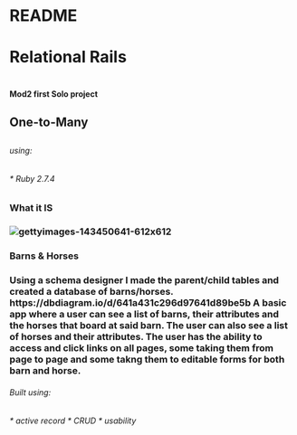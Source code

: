 # README


<h1> Relational Rails <h1>
<h4>Mod2 first Solo project

<h2> One-to-Many <h2>
<h6> using: <h6>
* Ruby 2.7.4

<h3> What it IS <h3>

![gettyimages-143450641-612x612](https://user-images.githubusercontent.com/121584341/228380632-d263b72a-c592-41fa-beb3-2c7e61c6fce6.jpg)

<h3>Barns & Horses<h3>
Using a schema designer I made the parent/child tables and created a database of barns/horses.
https://dbdiagram.io/d/641a431c296d97641d89be5b
A basic app where a user can see a list of barns, their attributes and the horses that board at said barn. The user can also see a list of horses and their attributes. The user has the ability to access and click links on all pages, some taking them from page to page and some takng them to editable forms for both barn and horse.

<h6>Built using:<h6>
* active record
* CRUD
* usability

